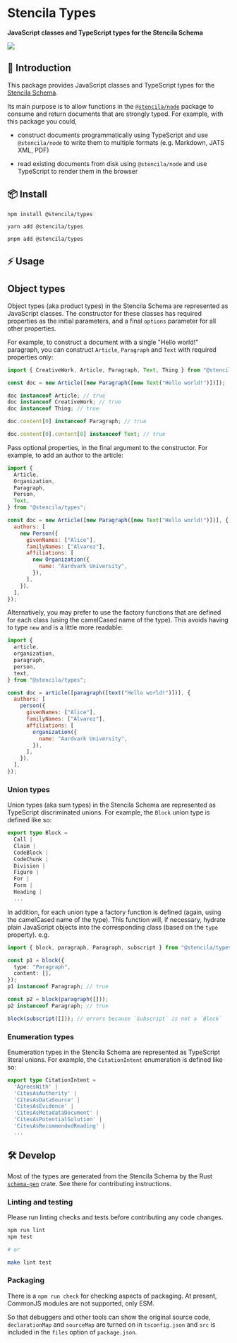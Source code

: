 # Stencila Types

**JavaScript classes and TypeScript types for the Stencila Schema**

<a href="https://www.npmjs.com/package/@stencila/types">
  <img src="https://img.shields.io/npm/v/%40stencila%2Ftypes.svg?logo=npm&label=%40stencila%2Ftypes&&style=for-the-badge&color=1d3bd1&logoColor=66ff66&labelColor=3219a8">
</a>

## 👋 Introduction

This package provides JavaScript classes and TypeScript types for the [Stencila Schema](https://github.com/stencila/stencila/tree/main/schema#readme).

Its main purpose is to allow functions in the [`@stencila/node`](https://github.com/stencila/stencila/tree/main/node) package to consume and return documents that are strongly typed. For example, with this package you could,

- construct documents programmatically using TypeScript and use `@stencila/node` to write them to multiple formats (e.g. Markdown, JATS XML, PDF)

- read existing documents from disk using `@stencila/node` and use TypeScript to render them in the browser

## 📦 Install

```console
npm install @stencila/types
```

```console
yarn add @stencila/types
```

```console
pnpm add @stencila/types
```

## ⚡ Usage

## Object types

Object types (aka product types) in the Stencila Schema are represented as JavaScript classes. The constructor for these classes has required properties as the initial parameters, and a final `options` parameter for all other properties.

For example, to construct a document with a single "Hello world!" paragraph, you can construct `Article`, `Paragraph` and `Text` with required properties only:

```js
import { CreativeWork, Article, Paragraph, Text, Thing } from "@stencila/types";

const doc = new Article([new Paragraph([new Text("Hello world!")])]);

doc instanceof Article; // true
doc instanceof CreativeWork; // true
doc instanceof Thing; // true

doc.content[0] instanceof Paragraph; // true

doc.content[0].content[0] instanceof Text; // true
```

Pass optional properties, in the final argument to the constructor. For example, to add an author to the article:

```js
import {
  Article,
  Organization,
  Paragraph,
  Person,
  Text,
} from "@stencila/types";

const doc = new Article([new Paragraph([new Text("Hello world!")])], {
  authors: [
    new Person({
      givenNames: ["Alice"],
      familyNames: ["Alvarez"],
      affiliations: [
        new Organization({
          name: "Aardvark University",
        }),
      ],
    }),
  ],
});
```

Alternatively, you may prefer to use the factory functions that are defined for each class (using the camelCased name of the type). This avoids having to type `new` and is a little more readable:

```js
import {
  article,
  organization,
  paragraph,
  person,
  text,
} from "@stencila/types";

const doc = article([paragraph([text("Hello world!")])], {
  authors: [
    person({
      givenNames: ["Alice"],
      familyNames: ["Alvarez"],
      affiliations: [
        organization({
          name: "Aardvark University",
        }),
      ],
    }),
  ],
});
```

### Union types

Union types (aka sum types) in the Stencila Schema are represented as TypeScript discriminated unions. For example, the `Block` union type is defined like so:

```ts
export type Block =
  Call |
  Claim |
  CodeBlock |
  CodeChunk |
  Division |
  Figure |
  For |
  Form |
  Heading |
  ...
```

In addition, for each union type a factory function is defined (again, using the camelCased name of the type). This function will, if necessary, hydrate plain JavaScript objects into the corresponding class (based on the `type` property). e.g.

```ts
import { block, paragraph, Paragraph, subscript } from "@stencila/types";

const p1 = block({
  type: "Paragraph",
  content: [],
});
p1 instanceof Paragraph; // true

const p2 = block(paragraph([]));
p2 instanceof Paragraph; // true

block(subscript([])); // errors because `Subscript` is not a `Block`
```

### Enumeration types

Enumeration types in the Stencila Schema are represented as TypeScript literal unions. For example, the `CitationIntent` enumeration is defined like so:

```ts
export type CitationIntent =
  'AgreesWith' |
  'CitesAsAuthority' |
  'CitesAsDataSource' |
  'CitesAsEvidence' |
  'CitesAsMetadataDocument' |
  'CitesAsPotentialSolution' |
  'CitesAsRecommendedReading' |
  ...
```

## 🛠️ Develop

Most of the types are generated from the Stencila Schema by the Rust [`schema-gen`](https://github.com/stencila/stencila/tree/main/rust/schema-gen#readme) crate. See there for contributing instructions.

### Linting and testing

Please run linting checks and tests before contributing any code changes.

```sh
npm run lint
npm test

# or

make lint test
```

### Packaging

There is a `npm run check` for checking aspects of packaging. At present, CommonJS modules are not supported, only ESM.

So that debuggers and other tools can show the original source code, `declarationMap` and `sourceMap` are turned on in `tsconfig.json` and `src` is included in the `files` option of `package.json`.
